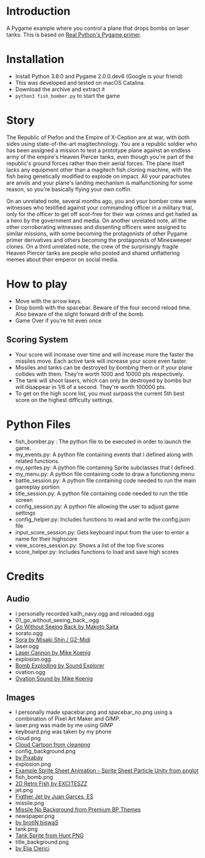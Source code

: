 # Introduction

A Pygame example where you control a plane that drops bombs on laser tanks. This is based on [Real Python's Pygame primer](https://realpython.com/pygame-a-primer/).

# Installation

* Install Python 3.8.0 and Pygame 2.0.0.dev6 (Google is your friend)
* This was developed and tested on macOS Catalina.
* Download the archive and extract it
* `python3 fish_bomber.py` to start the game

# Story

The Republic of Piefon and the Empire of X-Ception are at war, with both sides using state-of-the-art magitechnology. You are a republic soldier who has been assigned a mission to test a prototype plane against an endless army of the empire's Heaven Piercer tanks, even though you're part of the republic's ground forces rather than their aerial forces. The plane itself lacks any equipment other than a magitech fish cloning machine, with the fish being genetically modified to explode on impact. All your parachutes are anvils and your plane's landing mechanism is malfunctioning for some reason, so you're basically flying your own coffin.

On an unrelated note, several months ago, you and your bomber crew were witnesses who testified against your commanding officer in a military trial, only for the officer to get off scot-free for their war crimes and get hailed as a hero by the government and media. On another unrelated note, all the other corroborating witnesses and dissenting officers were assigned to similar missions, with some becoming the protagonists of other Pygame primer derivatives and others becoming the protagonists of Minesweeper clones. On a third unrelated note, the crew of the surprisingly fragile Heaven Piercer tanks are people who posted and shared unflattering memes about their emperor on social media.

# How to play

* Move with the arrow keys.
* Drop bomb with the spacebar. Beware of the four second reload time. Also beware of the slight forward drift of the bomb.
* Game Over if you're hit even once

## Scoring System

* Your score will increase over time and will increase more the faster the missiles move. Each active tank will increase your score even faster.
* Missiles and tanks can be destroyed by bombing them or if your plane collides with them. They're worth 1000 and 10000 pts respectively.
* The tank will shoot lasers, which can only be destroyed by bombs but will disappear in 1/6 of a second. They're worth 100000 pts.
* To get on the high score list, you must surpass the current 5th best score on the highest difficulty settings.

# Python Files

* fish_bomber.py : The python file to be executed in order to launch the game.
* my_events.py: A python file containing events that I defined along with related functions.
* my_sprites.py: A python file containing Sprite subclasses that I defined.
* my_menu.py: A python file containing code to draw a functioning menu
* battle_session.py: A python file containing code needed to run the main gameplay portion
* title_session.py: A python file containing code needed to run the title screen
* config_session.py: A python file allowing the user to adjust game settings
* config_helper.py: Includes functions to read and write the config.json file
* input_score_session.py: Gets keyboard input from the user to enter a name for their highscore
* view_scores_session.py: Shows a list of the top five scores
* score_helper.py: Includes functions to load and save high scores

# Credits

## Audio
* I personally recorded kailh_navy.ogg and reloaded.ogg
* 01_go_without_seeing_back_.ogg  
 * [Go Without Seeing Back by Makoto Saita](https://big-up.style/musics/34958?wovn=en)
* sorato.ogg
 * [Sora by Misaki Shin / G2-Midi](http://guru2.nobody.jp/music/town.htm)
* laser.ogg
 * [Laser Cannon by Mike Koenig](http://soundbible.com/1771-Laser-Cannon.html)
* explosion.ogg
 * [Bomb Exploding by Sound Explorer](http://soundbible.com/1986-Bomb-Exploding.html)
* ovation.ogg
 * [Ovation Sound by Mike Koenig](http://soundbible.com/1647-Ovation.html)

## Images
* I personally made spacebar.png and spacebar_no.png using a combination of Pixel Art Maker and GIMP.
* laser.png was made by me using GIMP
* keyboard.png was taken by my phone
* cloud.png
 * [Cloud Cartoon from cleanpng](https://www.cleanpng.com/png-cloud-computing-dust-676210/preview.html)
* config_background.png
 * [by Pixabay](https://www.pexels.com/photo/architect-architecture-blueprint-build-271667/)
* explosion.png
 * [Example Sprite Sheet Animation - Sprite Sheet Particle Unity
from pnglot](https://www.pnglot.com/i/hJJxmbR_example-sprite-sheet-animation-sprite-sheet-particle-unity/)
* fish_bomb.png
 * [2D Retro Fish by EXCITESZZ](https://opengameart.org/content/2d-retro-fish)
* jet.png
 * [Figther Jet by Juan Garces, ES ](https://thenounproject.com/term/fighter-jet/59845/)
* missile.png
 * [Missile No Background from Premium BP Themes](https://premiumbpthemes.com/explore/missile-transparent-background.html)
* newspaper.png
 * [by brotiN biswaS](https://www.pexels.com/photo/advertisements-batch-blur-business-518543/)
* tank.png
 * [Tank Sprite from Hunt PNG](https://huntpng.com/keyword/tank-sprite-png)
* title_background.png
 * [by Elia Clerici](https://www.pexels.com/photo/photo-of-blue-sky-912110/)
